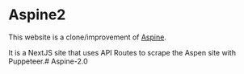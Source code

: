 # Aspine2

This website is a clone/improvement of [Aspine](https://github.com/Aspine/aspine).

It is a NextJS site that uses API Routes to scrape the Aspen site with Puppeteer.# Aspine-2.0
